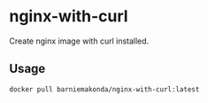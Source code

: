 # nginx-with-curl

Create nginx image with curl installed.

## Usage

`docker pull barniemakonda/nginx-with-curl:latest`
